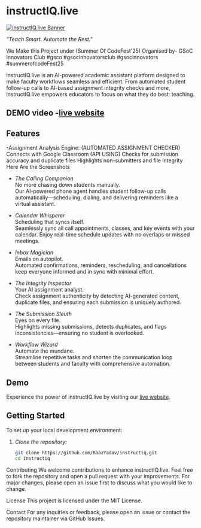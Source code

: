 # instructIQ.live

[![instructIQ.live Banner](https://www.instructiq.live/assets/images/logo/INSTRUCTIQ%20(3).png)](https://instructiq.live)

*"Teach Smart. Automate the Rest."*

We Make this Project under (Summer Of CodeFest'25)
Organised by- GSoC Innovators Club
#gsco #gsocinnovatorsclub #gsocinnovators #summerofcodeFest25

 
 
 
instructIQ.live is an AI-powered academic assistant platform designed to make faculty workflows seamless and efficient. From automated student follow-up calls to AI-based assignment integrity checks and more, instructIQ.live empowers educators to focus on what they do best: teaching.
## DEMO video -[live website](https://instructiq.live)
## Features

-Assignment Analysis Engine: (AUTOMATED ASSIGNMENT CHECKER)
 Connects with Google Classroom (API USING)
 Checks for submission accuracy and duplicate files
 Highlights non-submitters and file integrity
 Here Are the Screenshots
- *The Calling Companion*  
  No more chasing down students manually.  
  Our AI-powered phone agent handles student follow-up calls automatically—scheduling, dialing, and delivering reminders like a virtual assistant.

- *Calendar Whisperer*  
  Scheduling that syncs itself.  
  Seamlessly sync all call appointments, classes, and key events with your calendar. Enjoy real-time schedule updates with no overlaps or missed meetings.

- *Inbox Magician*  
  Emails on autopilot.  
  Automated confirmations, reminders, rescheduling, and cancellations keep everyone informed and in sync with minimal effort.

- *The Integrity Inspector*  
  Your AI assignment analyst.  
  Check assignment authenticity by detecting AI-generated content, duplicate files, and ensuring each submission is uniquely authored.

- *The Submission Sleuth*  
  Eyes on every file.  
  Highlights missing submissions, detects duplicates, and flags inconsistencies—ensuring no student is overlooked.

- *Workflow Wizard*  
  Automate the mundane.  
  Streamline repetitive tasks and shorten the communication loop between students and faculty with comprehensive automation.

## Demo

Experience the power of instructIQ.live by visiting our [live website](https://instructiq.live).

## Getting Started

To set up your local development environment:

1. *Clone the repository:*

   ```bash
   git clone https://github.com/RaazYadav/instructiq.git
   cd instructiq

Contributing
We welcome contributions to enhance instructIQ.live. Feel free to fork the repository and open a pull request with your improvements. For major changes, please open an issue first to discuss what you would like to change.

License
This project is licensed under the MIT License.

Contact
For any inquiries or feedback, please open an issue or contact the repository maintainer via GitHub Issues.

